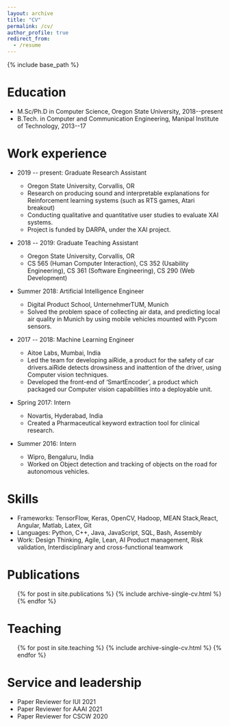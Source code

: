 ```yaml
---
layout: archive
title: "CV"
permalink: /cv/
author_profile: true
redirect_from:
  - /resume
---
```


{% include base_path %}

Education
======
* M.Sc/Ph.D in Computer Science, Oregon State University, 2018--present
* B.Tech. in Computer and Communication Engineering, Manipal Institute of Technology, 2013--17

Work experience
======
* 2019 -- present: Graduate Research Assistant
  * Oregon State University, Corvallis, OR
  * Research on producing sound and interpretable explanations for Reinforcement learning systems (such as RTS games, Atari breakout)
  * Conducting qualitative and quantitative user studies to evaluate XAI systems.
  * Project is funded by DARPA, under the XAI project.

* 2018 -- 2019: Graduate Teaching Assistant
  * Oregon State University, Corvallis, OR
  * CS 565 (Human Computer Interaction), CS 352 (Usability Engineering), CS 361 (Software Engineering), CS 290 (Web Development)

* Summer 2018: Artificial Intelligence Engineer
  * Digital Product School, UnternehmerTUM, Munich
  * Solved the problem space of collecting air data, and predicting local air quality in Munich by using mobile vehicles mounted with Pycom sensors.

* 2017 -- 2018: Machine Learning Engineer
  * Aitoe Labs, Mumbai, India
  * Led the team for developing aiRide, a product for the safety of car drivers.aiRide detects drowsiness and inattention of the driver, using Computer vision techniques.
  * Developed the front-end of ‘SmartEncoder’, a product which packaged our Computer vision capabilities into a deployable unit.

* Spring 2017: Intern
  * Novartis, Hyderabad, India
  * Created a Pharmaceutical keyword extraction tool for clinical research.

* Summer 2016: Intern
  * Wipro, Bengaluru, India
  * Worked on Object detection and tracking of objects on the road for autonomous vehicles. 

Skills
======
* Frameworks: TensorFlow, Keras, OpenCV, Hadoop, MEAN Stack,React, Angular, Matlab, Latex, Git
* Languages: Python, C++, Java, JavaScript, SQL, Bash, Assembly
* Work: Design Thinking, Agile, Lean, AI Product management, Risk validation, Interdisciplinary and cross-functional teamwork

Publications
======
  <ul>{% for post in site.publications %}
    {% include archive-single-cv.html %}
  {% endfor %}</ul>

Teaching
======
  <ul>{% for post in site.teaching %}
    {% include archive-single-cv.html %}
  {% endfor %}</ul>

Service and leadership
======
* Paper Reviewer for IUI 2021
* Paper Reviewer for AAAI 2021
* Paper Reviewer for CSCW 2020
